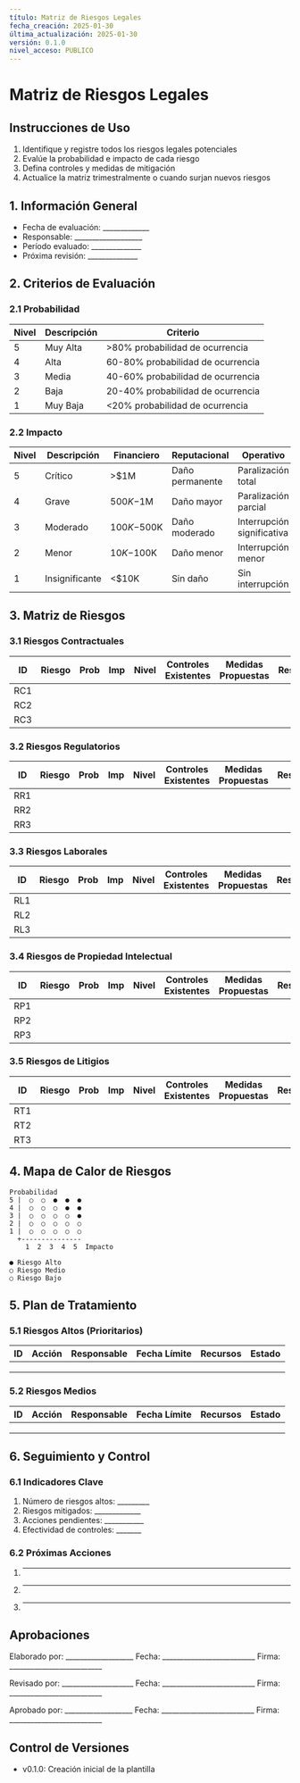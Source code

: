 ```yaml
---
título: Matriz de Riesgos Legales
fecha_creación: 2025-01-30
última_actualización: 2025-01-30
versión: 0.1.0
nivel_acceso: PUBLICO
---
```

# Matriz de Riesgos Legales

## Instrucciones de Uso
1. Identifique y registre todos los riesgos legales potenciales
2. Evalúe la probabilidad e impacto de cada riesgo
3. Defina controles y medidas de mitigación
4. Actualice la matriz trimestralmente o cuando surjan nuevos riesgos

## 1. Información General
- Fecha de evaluación: _____________
- Responsable: ___________________
- Período evaluado: ______________
- Próxima revisión: ______________

## 2. Criterios de Evaluación

### 2.1 Probabilidad
| Nivel | Descripción | Criterio |
|-------|-------------|----------|
| 5 | Muy Alta | >80% probabilidad de ocurrencia |
| 4 | Alta | 60-80% probabilidad de ocurrencia |
| 3 | Media | 40-60% probabilidad de ocurrencia |
| 2 | Baja | 20-40% probabilidad de ocurrencia |
| 1 | Muy Baja | <20% probabilidad de ocurrencia |

### 2.2 Impacto
| Nivel | Descripción | Financiero | Reputacional | Operativo |
|-------|-------------|------------|--------------|-----------|
| 5 | Crítico | >$1M | Daño permanente | Paralización total |
| 4 | Grave | $500K-$1M | Daño mayor | Paralización parcial |
| 3 | Moderado | $100K-$500K | Daño moderado | Interrupción significativa |
| 2 | Menor | $10K-$100K | Daño menor | Interrupción menor |
| 1 | Insignificante | <$10K | Sin daño | Sin interrupción |

## 3. Matriz de Riesgos

### 3.1 Riesgos Contractuales
| ID | Riesgo | Prob | Imp | Nivel | Controles Existentes | Medidas Propuestas | Responsable | Estado |
|----|--------|------|-----|-------|---------------------|-------------------|-------------|--------|
| RC1 |        |      |     |       |                     |                   |             |        |
| RC2 |        |      |     |       |                     |                   |             |        |
| RC3 |        |      |     |       |                     |                   |             |        |

### 3.2 Riesgos Regulatorios
| ID | Riesgo | Prob | Imp | Nivel | Controles Existentes | Medidas Propuestas | Responsable | Estado |
|----|--------|------|-----|-------|---------------------|-------------------|-------------|--------|
| RR1 |        |      |     |       |                     |                   |             |        |
| RR2 |        |      |     |       |                     |                   |             |        |
| RR3 |        |      |     |       |                     |                   |             |        |

### 3.3 Riesgos Laborales
| ID | Riesgo | Prob | Imp | Nivel | Controles Existentes | Medidas Propuestas | Responsable | Estado |
|----|--------|------|-----|-------|---------------------|-------------------|-------------|--------|
| RL1 |        |      |     |       |                     |                   |             |        |
| RL2 |        |      |     |       |                     |                   |             |        |
| RL3 |        |      |     |       |                     |                   |             |        |

### 3.4 Riesgos de Propiedad Intelectual
| ID | Riesgo | Prob | Imp | Nivel | Controles Existentes | Medidas Propuestas | Responsable | Estado |
|----|--------|------|-----|-------|---------------------|-------------------|-------------|--------|
| RP1 |        |      |     |       |                     |                   |             |        |
| RP2 |        |      |     |       |                     |                   |             |        |
| RP3 |        |      |     |       |                     |                   |             |        |

### 3.5 Riesgos de Litigios
| ID | Riesgo | Prob | Imp | Nivel | Controles Existentes | Medidas Propuestas | Responsable | Estado |
|----|--------|------|-----|-------|---------------------|-------------------|-------------|--------|
| RT1 |        |      |     |       |                     |                   |             |        |
| RT2 |        |      |     |       |                     |                   |             |        |
| RT3 |        |      |     |       |                     |                   |             |        |

## 4. Mapa de Calor de Riesgos

```
Probabilidad
5 |  ○  ○  ●  ●  ●
4 |  ○  ○  ○  ●  ●
3 |  ○  ○  ○  ○  ●
2 |  ○  ○  ○  ○  ○
1 |  ○  ○  ○  ○  ○
  +---------------
    1  2  3  4  5  Impacto

● Riesgo Alto
○ Riesgo Medio
○ Riesgo Bajo
```

## 5. Plan de Tratamiento

### 5.1 Riesgos Altos (Prioritarios)
| ID | Acción | Responsable | Fecha Límite | Recursos | Estado |
|----|--------|-------------|--------------|----------|--------|
|    |        |             |              |          |        |
|    |        |             |              |          |        |
|    |        |             |              |          |        |

### 5.2 Riesgos Medios
| ID | Acción | Responsable | Fecha Límite | Recursos | Estado |
|----|--------|-------------|--------------|----------|--------|
|    |        |             |              |          |        |
|    |        |             |              |          |        |
|    |        |             |              |          |        |

## 6. Seguimiento y Control

### 6.1 Indicadores Clave
1. Número de riesgos altos: _________
2. Riesgos mitigados: _____________
3. Acciones pendientes: ___________
4. Efectividad de controles: _______

### 6.2 Próximas Acciones
1. _______________________________
2. _______________________________
3. _______________________________

## Aprobaciones
Elaborado por: ___________________
Fecha: __________________________
Firma: __________________________

Revisado por: ____________________
Fecha: __________________________
Firma: __________________________

Aprobado por: ___________________
Fecha: __________________________
Firma: __________________________

## Control de Versiones
- v0.1.0: Creación inicial de la plantilla 